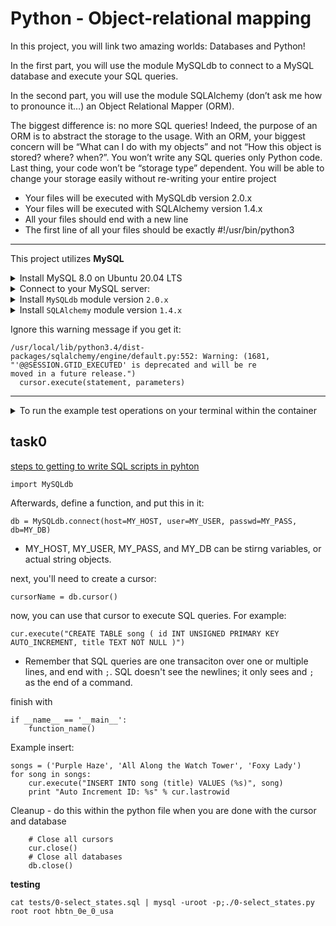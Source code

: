 # Python - Object-relational mapping

In this project, you will link two amazing worlds: Databases and Python!

In the first part, you will use the module MySQLdb to connect to a MySQL database and execute your SQL queries.

In the second part, you will use the module SQLAlchemy (don’t ask me how to pronounce it…) an Object Relational Mapper (ORM).

The biggest difference is: no more SQL queries! Indeed, the purpose of an ORM is to abstract the storage to the usage. With an ORM, your biggest concern will be “What can I do with my objects” and not “How this object is stored? where? when?”. You won’t write any SQL queries only Python code. Last thing, your code won’t be “storage type” dependent. You will be able to change your storage easily without re-writing your entire project


* Your files will be executed with MySQLdb version 2.0.x
* Your files will be executed with SQLAlchemy version 1.4.x
* All your files should end with a new line
* The first line of all your files should be exactly #!/usr/bin/python3
----

This project utilizes **MySQL**


<details>
    <summary>
        Install MySQL 8.0 on Ubuntu 20.04 LTS
    </summary>
        $ sudo apt update
        $ sudo apt install mysql-server
        ...
        $ mysql --version
        mysql  Ver 8.0.25-0ubuntu0.20.04.1 for Linux on x86_64 ((Ubuntu))
        $
</details>

<details>
    <summary>
        Connect to your MySQL server:
    </summary>

    $ sudo mysql
    Welcome to the MySQL monitor.  Commands end with ; or \g.
    Your MySQL connection id is 11
    Server version: 8.0.25-0ubuntu0.20.04.1 (Ubuntu)

    Copyright (c) 2000, 2021, Oracle and/or its affiliates.

    Oracle is a registered trademark of Oracle Corporation and/or its
    affiliates. Other names may be trademarks of their respective
    owners.

    Type 'help;' or '\h' for help. Type '\c' to clear the current input statement.

    mysql>
    mysql> quit
    Bye
    $
</details>

<details>
    <summary>
        Install <code>MySQLdb</code> module version <code>2.0.x</code>
    </summary>
For installing MySQLdb, you need to have MySQL installed.
<br>
    $ sudo apt-get install python3-dev
    $ sudo apt-get install libmysqlclient-dev
    $ sudo apt-get install zlib1g-dev
    $ sudo pip3 install mysqlclient
    ...
    $ python3
    >>> import MySQLdb
    >>> MySQLdb.version_info
    (2, 0, 3, 'final', 0)

</details>

<details>
    <summary>
        Install <code>SQLAlchemy</code> module version <code>1.4.x</code>
    </summary>
    $ sudo pip3 install SQLAlchemy
    ...
    $ python3
    >>> import sqlalchemy
    >>> sqlalchemy.__version__
    '1.4.22'

</details>

Ignore this warning message if you get it:

    /usr/local/lib/python3.4/dist-packages/sqlalchemy/engine/default.py:552: Warning: (1681, "'@@SESSION.GTID_EXECUTED' is deprecated and will be re
    moved in a future release.")
      cursor.execute(statement, parameters)

----

<details>
    <summary>
        To run the example test operations on your terminal within the container
    </summary>
    run
    <code>service mysql start</code><br>

your password can be skipped (Enter key) through

</details>


## task0

[steps to getting to write SQL scripts in pyhton](https://www.mikusa.com/python-mysql-docs/connection.html)

`import MySQLdb`

Afterwards, define a function, and put this in it:

`db = MySQLdb.connect(host=MY_HOST, user=MY_USER, passwd=MY_PASS, db=MY_DB)`

* MY_HOST, MY_USER, MY_PASS, and MY_DB can be stirng variables, or actual string objects.

next, you'll need to create a cursor:

`cursorName = db.cursor()`

now, you can use that cursor to execute SQL queries. For example:

`cur.execute("CREATE TABLE song ( id INT UNSIGNED PRIMARY KEY AUTO_INCREMENT, title TEXT NOT NULL )")`

* Remember that SQL queries are one transaciton over one or multiple lines, and end with `;`. SQL doesn't see the newlines; it only sees and `;` as the end of a command.

finish with

```
if __name__ == '__main__':
    function_name()
```

Example insert:

    songs = ('Purple Haze', 'All Along the Watch Tower', 'Foxy Lady')
    for song in songs:
        cur.execute("INSERT INTO song (title) VALUES (%s)", song)
        print "Auto Increment ID: %s" % cur.lastrowid

Cleanup - do this within the python file when you are done with the cursor and database
```
    # Close all cursors
    cur.close()
    # Close all databases
    db.close()
```

**testing**

`cat tests/0-select_states.sql | mysql -uroot -p;./0-select_states.py root root hbtn_0e_0_usa`
